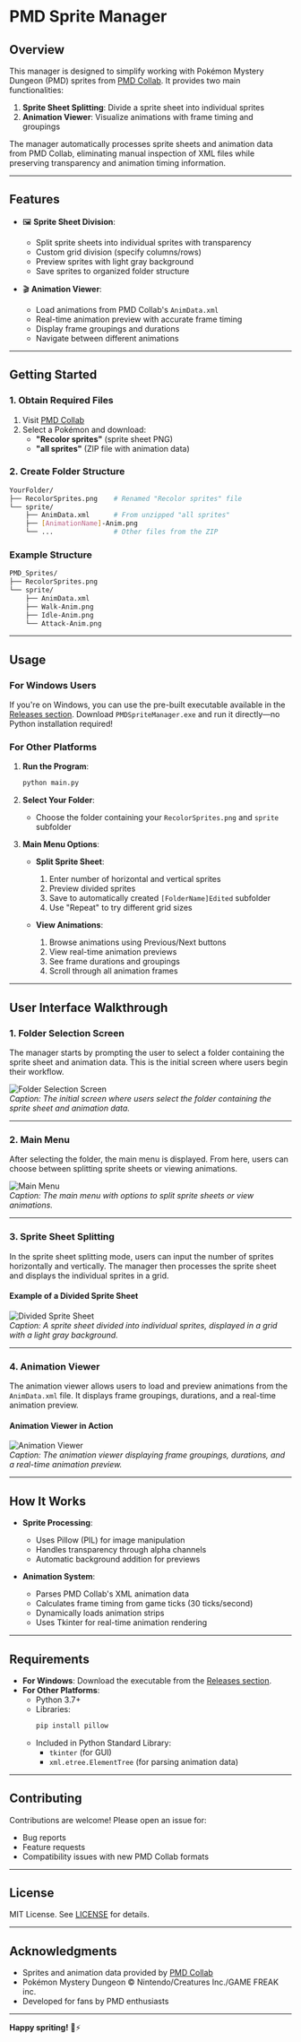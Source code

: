 # PMD Sprite Manager

## Overview

This manager is designed to simplify working with Pokémon Mystery Dungeon (PMD) sprites from [PMD Collab](https://sprites.pmdcollab.org/). It provides two main functionalities:
1. **Sprite Sheet Splitting**: Divide a sprite sheet into individual sprites
2. **Animation Viewer**: Visualize animations with frame timing and groupings

The manager automatically processes sprite sheets and animation data from PMD Collab, eliminating manual inspection of XML files while preserving transparency and animation timing information.

---

## Features

- 🖼️ **Sprite Sheet Division**:
  - Split sprite sheets into individual sprites with transparency
  - Custom grid division (specify columns/rows)
  - Preview sprites with light gray background
  - Save sprites to organized folder structure

- 🎬 **Animation Viewer**:
  - Load animations from PMD Collab's `AnimData.xml`
  - Real-time animation preview with accurate frame timing
  - Display frame groupings and durations
  - Navigate between different animations

---

## Getting Started

### 1. Obtain Required Files
1. Visit [PMD Collab](https://sprites.pmdcollab.org/)
2. Select a Pokémon and download:
   - **"Recolor sprites"** (sprite sheet PNG)
   - **"all sprites"** (ZIP file with animation data)

### 2. Create Folder Structure
```bash
YourFolder/
├── RecolorSprites.png    # Renamed "Recolor sprites" file
└── sprite/
    ├── AnimData.xml      # From unzipped "all sprites"
    ├── [AnimationName]-Anim.png
    └── ...               # Other files from the ZIP
```

### Example Structure
```bash
PMD_Sprites/
├── RecolorSprites.png
└── sprite/
    ├── AnimData.xml
    ├── Walk-Anim.png
    ├── Idle-Anim.png
    └── Attack-Anim.png
```

---

## Usage

### For Windows Users
If you're on Windows, you can use the pre-built executable available in the [Releases section](https://github.com/netraular/PMDSpriteManager/releases). Download `PMDSpriteManager.exe` and run it directly—no Python installation required!

### For Other Platforms
1. **Run the Program**:
   ```bash
   python main.py
   ```

2. **Select Your Folder**:
   - Choose the folder containing your `RecolorSprites.png` and `sprite` subfolder

3. **Main Menu Options**:
   - **Split Sprite Sheet**:
     1. Enter number of horizontal and vertical sprites
     2. Preview divided sprites
     3. Save to automatically created `[FolderName]Edited` subfolder
     4. Use "Repeat" to try different grid sizes

   - **View Animations**:
     1. Browse animations using Previous/Next buttons
     2. View real-time animation previews
     3. See frame durations and groupings
     4. Scroll through all animation frames

---

## User Interface Walkthrough

### 1. Folder Selection Screen
The manager starts by prompting the user to select a folder containing the sprite sheet and animation data. This is the initial screen where users begin their workflow.

![Folder Selection Screen](readme/images/folder_select.png)  
*Caption: The initial screen where users select the folder containing the sprite sheet and animation data.*

---

### 2. Main Menu
After selecting the folder, the main menu is displayed. From here, users can choose between splitting sprite sheets or viewing animations.

![Main Menu](readme/images/main_menu.png)  
*Caption: The main menu with options to split sprite sheets or view animations.*

---

### 3. Sprite Sheet Splitting
In the sprite sheet splitting mode, users can input the number of sprites horizontally and vertically. The manager then processes the sprite sheet and displays the individual sprites in a grid.

#### Example of a Divided Sprite Sheet
![Divided Sprite Sheet](readme/images/divide_screen.png)  
*Caption: A sprite sheet divided into individual sprites, displayed in a grid with a light gray background.*

---

### 4. Animation Viewer
The animation viewer allows users to load and preview animations from the `AnimData.xml` file. It displays frame groupings, durations, and a real-time animation preview.

#### Animation Viewer in Action
![Animation Viewer](readme/images/animation_screen.png)  
*Caption: The animation viewer displaying frame groupings, durations, and a real-time animation preview.*

---

## How It Works

- **Sprite Processing**:
  - Uses Pillow (PIL) for image manipulation
  - Handles transparency through alpha channels
  - Automatic background addition for previews

- **Animation System**:
  - Parses PMD Collab's XML animation data
  - Calculates frame timing from game ticks (30 ticks/second)
  - Dynamically loads animation strips
  - Uses Tkinter for real-time animation rendering

---

## Requirements

- **For Windows**: Download the executable from the [Releases section](https://github.com/netraular/PMDSpriteManager/releases).
- **For Other Platforms**:
  - Python 3.7+
  - Libraries:
    ```bash
    pip install pillow
    ```
  - Included in Python Standard Library:
    - `tkinter` (for GUI)
    - `xml.etree.ElementTree` (for parsing animation data)

---

## Contributing

Contributions are welcome! Please open an issue for:
- Bug reports
- Feature requests
- Compatibility issues with new PMD Collab formats

---

## License

MIT License. See [LICENSE](LICENSE) for details.

---

## Acknowledgments

- Sprites and animation data provided by [PMD Collab](https://sprites.pmdcollab.org/)
- Pokémon Mystery Dungeon © Nintendo/Creatures Inc./GAME FREAK inc.
- Developed for fans by PMD enthusiasts

---

**Happy spriting!** 🐾⚡️